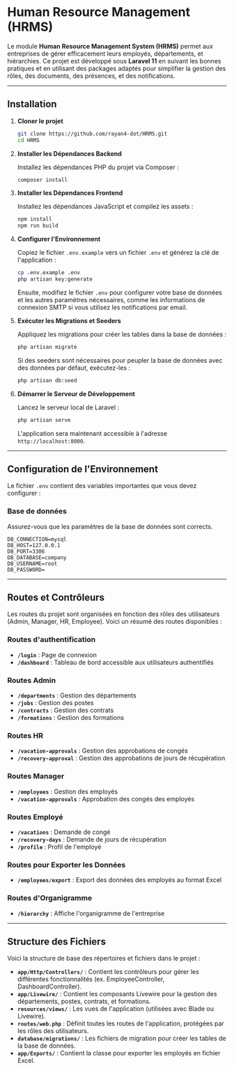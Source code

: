 # Human Resource Management (HRMS) 

Le module **Human Resource Management System (HRMS)** permet aux entreprises de gérer efficacement leurs employés, départements, et hiérarchies. Ce projet est développé sous **Laravel 11** en suivant les bonnes pratiques et en utilisant des packages adaptés pour simplifier la gestion des rôles, des documents, des présences, et des notifications.

---

## Installation

1. **Cloner le projet**

   ```bash
   git clone https://github.com/rayan4-dot/HRMS.git
   cd HRMS
   ```

2. **Installer les Dépendances Backend**

   Installez les dépendances PHP du projet via Composer :

   ```bash
   composer install
   ```

3. **Installer les Dépendances Frontend**

   Installez les dépendances JavaScript et compilez les assets :

   ```bash
   npm install
   npm run build
   ```

4. **Configurer l'Environnement**

   Copiez le fichier `.env.example` vers un fichier `.env` et générez la clé de l'application :

   ```bash
   cp .env.example .env
   php artisan key:generate
   ```

   Ensuite, modifiez le fichier `.env` pour configurer votre base de données et les autres paramètres nécessaires, comme les informations de connexion SMTP si vous utilisez les notifications par email.

5. **Exécuter les Migrations et Seeders**

   Appliquez les migrations pour créer les tables dans la base de données :

   ```bash
   php artisan migrate
   ```

   Si des seeders sont nécessaires pour peupler la base de données avec des données par défaut, exécutez-les :

   ```bash
   php artisan db:seed
   ```

6. **Démarrer le Serveur de Développement**

   Lancez le serveur local de Laravel :

   ```bash
   php artisan serve
   ```

   L'application sera maintenant accessible à l'adresse `http://localhost:8000`.

---

## Configuration de l'Environnement

Le fichier `.env` contient des variables importantes que vous devez configurer :

### Base de données

Assurez-vous que les paramètres de la base de données sont corrects.

```env
DB_CONNECTION=mysql
DB_HOST=127.0.0.1
DB_PORT=3306
DB_DATABASE=company
DB_USERNAME=root
DB_PASSWORD=
```

---

## Routes et Contrôleurs

Les routes du projet sont organisées en fonction des rôles des utilisateurs (Admin, Manager, HR, Employee). Voici un résumé des routes disponibles :

### Routes d'authentification

- **`/login`** : Page de connexion
- **`/dashboard`** : Tableau de bord accessible aux utilisateurs authentifiés

### Routes Admin

- **`/departments`** : Gestion des départements
- **`/jobs`** : Gestion des postes
- **`/contracts`** : Gestion des contrats
- **`/formations`** : Gestion des formations

### Routes HR

- **`/vacation-approvals`** : Gestion des approbations de congés
- **`/recovery-approval`** : Gestion des approbations de jours de récupération

### Routes Manager

- **`/employees`** : Gestion des employés
- **`/vacation-approvals`** : Approbation des congés des employés

### Routes Employé

- **`/vacations`** : Demande de congé
- **`/recovery-days`** : Demande de jours de récupération
- **`/profile`** : Profil de l'employé

### Routes pour Exporter les Données

- **`/employees/export`** : Export des données des employés au format Excel

### Routes d'Organigramme

- **`/hierarchy`** : Affiche l'organigramme de l'entreprise

---

## Structure des Fichiers

Voici la structure de base des répertoires et fichiers dans le projet :

- **`app/Http/Controllers/`** : Contient les contrôleurs pour gérer les différentes fonctionnalités (ex. EmployeeController, DashboardController).
- **`app/Livewire/`** : Contient les composants Livewire pour la gestion des départements, postes, contrats, et formations.
- **`resources/views/`** : Les vues de l'application (utilisées avec Blade ou Livewire).
- **`routes/web.php`** : Définit toutes les routes de l'application, protégées par les rôles des utilisateurs.
- **`database/migrations/`** : Les fichiers de migration pour créer les tables de la base de données.
- **`app/Exports/`** : Contient la classe pour exporter les employés en fichier Excel.
